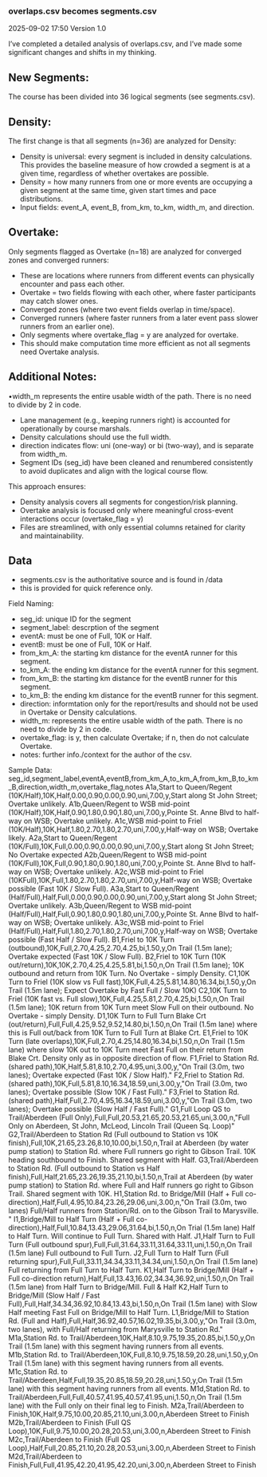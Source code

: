 ### overlaps.csv becomes segments.csv
2025-09-02 17:50
Version 1.0

I’ve completed a detailed analysis of overlaps.csv, and I’ve made some significant changes and shifts in my thinking. 

## New Segments:
The course has been divided into 36 logical segments (see segments.csv). 

## Density:
The first change is that all segments (n=36) are analyzed for Density:
- Density is universal: every segment is included in density calculations. This provides the baseline measure of how crowded a segment is at a given time, regardless of whether overtakes are possible.
- Density = how many runners from one or more events are occupying a given segment at the same time, given start times and pace distributions.
- Input fields: event_A, event_B, from_km, to_km, width_m, and direction.

## Overtake:
Only segments flagged as Overtake (n=18) are analyzed for converged zones and converged runners:
- These are locations where runners from different events can physically encounter and pass each other.
- Overtake = two fields flowing with each other, where faster participants may catch slower ones.
- Converged zones (where two event fields overlap in time/space).
- Converged runners (where faster runners from a later event pass slower runners from an earlier one).
- Only segments where overtake_flag = y are analyzed for overtake.
- This should make computation time more efficient as not all segments need Overtake analysis.

## Additional Notes:
•width_m represents the entire usable width of the path. There is no need to divide by 2 in code.
- Lane management (e.g., keeping runners right) is accounted for operationally by course marshals.
- Density calculations should use the full width.
- direction indicates flow: uni (one-way) or bi (two-way), and is separate from width_m.
- Segment IDs (seg_id) have been cleaned and renumbered consistently to avoid duplicates and align with the logical course flow.

This approach ensures:
- Density analysis covers all segments for congestion/risk planning.
- Overtake analysis is focused only where meaningful cross-event interactions occur (overtake_flag = y)
- Files are streamlined, with only essential columns retained for clarity and maintainability.

## Data
- segments.csv is the authoritative source and is found in /data
- this is provided for quick reference only.

Field Naming:
- seg_id: unique ID for the segment
- segment_label: descrption of the segment
- eventA: must be one of Full, 10K or Half.
- eventB: must be one of Full, 10K or Half.
- from_km_A: the starting km distance for the eventA runner for this segment.
- to_km_A: the ending km distance for the eventA runner for this segment.
- from_km_B: the starting km distance for the eventB runner for this segment.
- to_km_B: the ending km distance for the eventB runner for this segment.
- direction: informtation only for the report/results and should not be used in Overtake or Density calculations.
- width_m: represents the entire usable width of the path. There is no need to divide by 2 in code.
- overtake_flag: is y, then calculate Overtake; if n, then do not calculate Overtake. 
- notes: further info./context for the author of the csv. 

Sample Data:
seg_id,segment_label,eventA,eventB,from_km_A,to_km_A,from_km_B,to_km_B,direction,width_m,overtake_flag,notes
A1a,Start to Queen/Regent (10K/Half),10K,Half,0.00,0.90,0.00,0.90,uni,7.00,y,Start along St John Street; Overtake unlikely.
A1b,Queen/Regent to WSB mid-point (10K/Half),10K,Half,0.90,1.80,0.90,1.80,uni,7.00,y,Pointe St. Anne Blvd to half-way on WSB; Overtake unlikely.
A1c,WSB mid-point to Friel (10K/Half),10K,Half,1.80,2.70,1.80,2.70,uni,7.00,y,Half-way on WSB; Overtake likely.
A2a,Start to Queen/Regent (10K/Full),10K,Full,0.00,0.90,0.00,0.90,uni,7.00,y,Start along St John Street; No Overtake expected
A2b,Queen/Regent to WSB mid-point (10K/Full),10K,Full,0.90,1.80,0.90,1.80,uni,7.00,y,Pointe St. Anne Blvd to half-way on WSB; Overtake unlikely.
A2c,WSB mid-point to Friel  (10KFull),10K,Full,1.80,2.70,1.80,2.70,uni,7.00,y,Half-way on WSB; Overtake possible (Fast 10K / Slow Full).
A3a,Start to Queen/Regent (Half/Full),Half,Full,0.00,0.90,0.00,0.90,uni,7.00,y,Start along St John Street; Overtake unlikely.
A3b,Queen/Regent to WSB mid-point (Half/Full),Half,Full,0.90,1.80,0.90,1.80,uni,7.00,y,Pointe St. Anne Blvd to half-way on WSB; Overtake unlikely.
A3c,WSB mid-point to Friel (Half/Full),Half,Full,1.80,2.70,1.80,2.70,uni,7.00,y,Half-way on WSB; Overtake possible (Fast Half / Slow Full).
B1,Friel to 10K Turn (outbound),10K,Full,2.70,4.25,2.70,4.25,bi,1.50,y,On Trail (1.5m lane); Overtake expected (Fast 10K / Slow Full).
B2,Friel to 10K Turn (10K out/return),10K,10K,2.70,4.25,4.25,5.81,bi,1.50,n,On Trail (1.5m lane); 10K outbound and return from 10K Turn. No Overtake - simply Density.
C1,10K Turn to Friel (10K slow vs Full fast),10K,Full,4.25,5.81,14.80,16.34,bi,1.50,y,On Trail (1.5m lane); Expect Overtake by Fast Full / Slow 10K)
C2,10K Turn to Friel (10K fast vs. Full slow),10K,Full,4.25,5.81,2.70,4.25,bi,1.50,n,On Trail (1.5m lane); 10K return from 10K Turn meet Slow Full on their outbound. No Overtake - simply Density.
D1,10K Turn to Full Turn Blake Crt (out/return),Full,Full,4.25,9.52,9.52,14.80,bi,1.50,n,On Trail (1.5m lane) where this is Full out/back from 10K Turn to Full Turn at Blake Crt.
E1,Friel to 10K Turn (late overlaps),10K,Full,2.70,4.25,14.80,16.34,bi,1.50,n,On Trail (1.5m lane) where slow 10K out to 10K Turn meet Fast Full on their return from Blake Crt. Density only as in opposite direction of flow.
F1,Friel to Station Rd. (shared path),10K,Half,5.81,8.10,2.70,4.95,uni,3.00,y,"On Trail (3.0m, two lanes); Overtake expected (Fast 10K / Slow Half)."
F2,Friel to Station Rd. (shared path),10K,Full,5.81,8.10,16.34,18.59,uni,3.00,y,"On Trail (3.0m, two lanes); Overtake possible (Slow 10K / Fast Full)."
F3,Friel to Station Rd. (shared path),Half,Full,2.70,4.95,16.34,18.59,uni,3.00,y,"On Trail (3.0m, two lanes); Overtake possible (Slow Half / Fast Full)."
G1,Full Loop QS to Trail/Aberdeen (Full Only),Full,Full,20.53,21.65,20.53,21.65,uni,3.00,n,"Full Only on Aberdeen, St John, McLeod, Lincoln Trail (Queen Sq. Loop)"
G2,Trail/Aberdeen to Station Rd (Full outbound to Station vs 10K finish),Full,10K,21.65,23.26,8.10,10.00,bi,1.50,n,Trail at Aberdeen (by water pump station) to Station Rd. where Full runners go right to Gibson Trail. 10K heading southbound to Finish. Shared segment with Half.
G3,Trail/Aberdeen to Station Rd. (Full outbound to Station vs Half finish),Full,Half,21.65,23.26,19.35,21.10,bi,1.50,n,Trail at Aberdeen (by water pump station) to Station Rd. where Full and Half runners go right to Gibson Trail. Shared segment with 10K.
H1,Station Rd. to Bridge/Mill (Half + Full co-direction),Half,Full,4.95,10.84,23.26,29.06,uni,3.00,n,"On Trail (3.0m, two lanes) Full/Half runners from Station/Rd. on to the Gibson Trail to Marysville. "
I1,Bridge/Mill to Half Turn (Half + Full co-direction),Half,Full,10.84,13.43,29.06,31.64,bi,1.50,n,On Trial (1.5m lane) Half to Half Turn. Will continue to Full Turn. Shared with Half.
J1,Half Turn to Full Turn (Full outbound spur),Full,Full,31.64,33.11,31.64,33.11,uni,1.50,n,On Trail (1.5m lane) Full outbound to Full Turn.
J2,Full Turn to Half Turn (Full returning spur),Full,Full,33.11,34.34,33.11,34.34,uni,1.50,n,On Trail (1.5m lane) Full returning from Full Turn to Half Turn.
K1,Half Turn to Bridge/Mill (Half + Full co-direction return),Half,Full,13.43,16.02,34.34,36.92,uni,1.50,n,On Trail (1.5m lane) from Half Turn to Bridge/Mill. Full & Half
K2,Half Turn to Bridge/Mill (Slow Half / Fast Full),Full,Half,34.34,36.92,10.84,13.43,bi,1.50,n,On Trail (1.5m lane) with Slow Half meeting Fast Full on Bridge/Mill to Half Turn.
L1,Bridge/Mill to Station Rd. (Full and Half),Full,Half,36.92,40.57,16.02,19.35,bi,3.00,y,"On Trail (3.0m, two lanes), with Full/Half returning from Marysville to Station Rd."
M1a,Station Rd. to Trail/Aberdeen,10K,Half,8.10,9.75,19.35,20.85,bi,1.50,y,On Trail (1.5m lane) with this segment having runners from all events.
M1b,Station Rd. to Trail/Aberdeen,10K,Full,8.10,9.75,18.59,20.28,uni,1.50,y,On Trail (1.5m lane) with this segment having runners from all events.
M1c,Station Rd. to Trail/Aberdeen,Half,Full,19.35,20.85,18.59,20.28,uni,1.50,y,On Trail (1.5m lane) with this segment having runners from all events.
M1d,Station Rd. to Trail/Aberdeen,Full,Full,40.57,41.95,40.57,41.95,uni,1.50,n,On Trail (1.5m lane) with the Full only on their final leg to Finish.
M2a,Trail/Aberdeen to Finish,10K,Half,9.75,10.00,20.85,21.10,uni,3.00,n,Aberdeen Street to Finish
M2b,Trail/Aberdeen to Finish (Full QS Loop),10K,Full,9.75,10.00,20.28,20.53,uni,3.00,n,Aberdeen Street to Finish
M2c,Trail/Aberdeen to Finish (Full QS Loop),Half,Full,20.85,21.10,20.28,20.53,uni,3.00,n,Aberdeen Street to Finish
M2d,Trail/Aberdeen to Finish,Full,Full,41.95,42.20,41.95,42.20,uni,3.00,n,Aberdeen Street to Finish